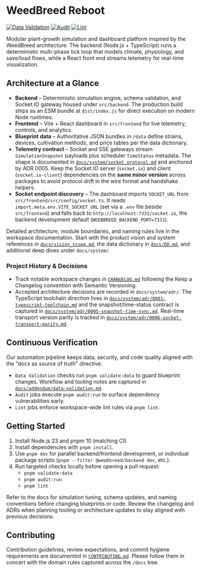 # WeedBreed Reboot

[![Data Validation](https://github.com/WeedBreed/weebbreed-reboot/actions/workflows/data-validation.yml/badge.svg?branch=main&job=validate)](https://github.com/WeedBreed/weebbreed-reboot/actions/workflows/data-validation.yml)
[![Audit](https://github.com/WeedBreed/weebbreed-reboot/actions/workflows/data-validation.yml/badge.svg?branch=main&job=audit)](https://github.com/WeedBreed/weebbreed-reboot/actions/workflows/data-validation.yml)
[![Lint](https://github.com/WeedBreed/weebbreed-reboot/actions/workflows/data-validation.yml/badge.svg?branch=main&job=lint)](https://github.com/WeedBreed/weebbreed-reboot/actions/workflows/data-validation.yml)

Modular plant-growth simulation and dashboard platform inspired by the WeedBreed
architecture. The backend (Node.js + TypeScript) runs a deterministic
multi-phase tick loop that models climate, physiology, and save/load flows,
while a React front end streams telemetry for real-time visualization.

## Architecture at a Glance

- **Backend** – Deterministic simulation engine, schema validation, and
  Socket.IO gateway housed under `src/backend`. The production build ships as an
  ESM bundle at `dist/index.js` for direct execution on modern Node runtimes.
- **Frontend** – Vite + React dashboard in `src/frontend` for live telemetry,
  controls, and analytics.
- **Blueprint data** – Authoritative JSON bundles in `/data` define strains,
  devices, cultivation methods, and price tables per the data dictionary.
- **Telemetry contract** – Socket and SSE gateways stream
  `SimulationSnapshot` payloads plus scheduler `TimeStatus` metadata. The shape
  is documented in [`docs/system/socket_protocol.md`](docs/system/socket_protocol.md)
  and anchored by ADR 0005. Keep the Socket.IO server (`socket.io`) and client
  (`socket.io-client`) dependencies on the **same minor version** across
  packages to avoid protocol drift in the wire format and handshake helpers.
- **Socket endpoint discovery** – The dashboard imports `SOCKET_URL` from
  `src/frontend/src/config/socket.ts`. It reads `import.meta.env.VITE_SOCKET_URL`
  (set via a `.env` file beside `src/frontend`) and falls back to
  `http://localhost:7331/socket.io`, the backend development default
  (`WEEBBREED_BACKEND_PORT=7331`).

Detailed architecture, module boundaries, and naming rules live in the
workspace documentation. Start with the product vision and system references in
[`docs/vision_scope.md`](docs/vision_scope.md), the data dictionary in
[`docs/DD.md`](docs/DD.md), and additional deep dives under `docs/system/`.

### Project History & Decisions

- Track notable workspace changes in [`CHANGELOG.md`](CHANGELOG.md) following the
  Keep a Changelog convention with Semantic Versioning.
- Accepted architecture decisions are recorded in `docs/system/adr/`. The
  TypeScript toolchain direction lives in
  [`docs/system/adr/0001-typescript-toolchain.md`](docs/system/adr/0001-typescript-toolchain.md)
  and the snapshot/time-status contract is captured in
  [`docs/system/adr/0005-snapshot-time-sync.md`](docs/system/adr/0005-snapshot-time-sync.md).
  Real-time transport version parity is tracked in
  [`docs/system/adr/0006-socket-transport-parity.md`](docs/system/adr/0006-socket-transport-parity.md).

## Continuous Verification

Our automation pipeline keeps data, security, and code quality aligned with the
"docs as source of truth" directive:

- `Data Validation` checks run `pnpm validate:data` to guard blueprint changes.
  Workflow and tooling notes are captured in
  [`docs/addendum/data-validation.md`](docs/addendum/data-validation.md).
- `Audit` jobs execute `pnpm audit:run` to surface dependency vulnerabilities
  early.
- `Lint` jobs enforce workspace-wide lint rules via `pnpm lint`.

## Getting Started

1. Install Node.js 23 and pnpm 10 (matching CI).
2. Install dependencies with `pnpm install`.
3. Use `pnpm dev` for parallel backend/frontend development, or individual
   package scripts (`pnpm --filter @weebbreed/backend dev`, etc.).
4. Run targeted checks locally before opening a pull request:
   - `pnpm validate:data`
   - `pnpm audit:run`
   - `pnpm lint`

Refer to the docs for simulation tuning, schema updates, and naming conventions
before changing blueprints or code. Review the changelog and ADRs when planning
tooling or architecture updates to stay aligned with previous decisions.

## Contributing

Contribution guidelines, review expectations, and commit hygiene requirements
are documented in [`CONTRIBUTING.md`](CONTRIBUTING.md). Please follow them in
concert with the domain rules captured across the `/docs` tree.
